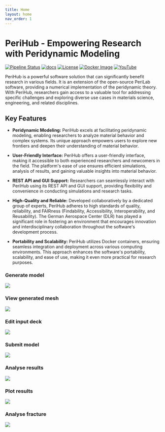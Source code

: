 ```yaml
---
title: Home
layout: home
nav_order: 1
---
```


# PeriHub - Empowering Research with Peridynamic Modeling

[![Pipeline Status](https://img.shields.io/github/actions/workflow/status/PeriHub/PeriHub/CI.yml?branch=main)](https://github.com/PeriHub/PeriLab.jl/actions)
[![docs](https://img.shields.io/badge/docs-v1-blue.svg)](https://perihub.github.io/PeriHub/)
[![License](https://img.shields.io/badge/License-Apache-blue.svg)](https://github.com/PeriHub/PeriHub/blob/main/LICENSE.md)
[![Docker Image](https://img.shields.io/docker/pulls/perihub/frontend)](https://hub.docker.com/r/perihub/frontend)
[![YouTube](https://img.shields.io/youtube/channel/subscribers/UCeky7HtUGlOJ2OKknvl6YnQ)](https://www.youtube.com/@PeriHub)

PeriHub is a powerful software solution that can significantly benefit research in various fields. It is an extension of the open-source PeriLab software, providing a numerical implementation of the peridynamic theory. With PeriHub, researchers gain access to a valuable tool for addressing specific challenges and exploring diverse use cases in materials science, engineering, and related disciplines.

## Key Features

- **Peridynamic Modeling:** PeriHub excels at facilitating peridynamic modeling, enabling researchers to analyze material behavior and complex systems. Its unique approach empowers users to explore new frontiers and deepen their understanding of material behavior.

- **User-Friendly Interface:** PeriHub offers a user-friendly interface, making it accessible to both experienced researchers and newcomers in the field. The platform's ease of use ensures efficient simulations, analysis of results, and gaining valuable insights into material behavior.

- **REST API and GUI Support:** Researchers can seamlessly interact with PeriHub using its REST API and GUI support, providing flexibility and convenience in conducting simulations and research tasks.

- **High-Quality and Reliable:** Developed collaboratively by a dedicated group of experts, PeriHub adheres to high standards of quality, reliability, and FAIRness (Findability, Accessibility, Interoperability, and Reusability). The German Aerospace Center (DLR) has played a significant role in fostering an environment that encourages innovation and interdisciplinary collaboration throughout the software's development process.

- **Portability and Scalability:** PeriHub utilizes Docker containers, ensuring seamless integration and deployment across various computing environments. This approach enhances the software's portability, scalability, and ease of use, making it even more practical for research purposes.

### Generate model

![](/assets/gif/generateModel.gif)

### View generated mesh

![](/assets/gif/viewMesh.gif)

### Edit input deck

![](/assets/gif/editInputDeck.gif)

### Submit model

![](/assets/gif/runModel.gif)

### Analyse results

![](/assets/gif/analyseResults.gif)

### Plot results

![](/assets/gif/plotResults.gif)

### Analyse fracture

![](/assets/gif/analyseFracture.gif)
